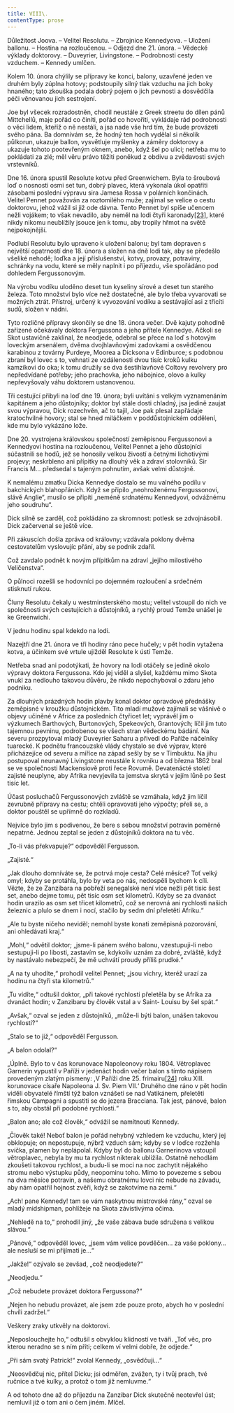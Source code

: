 ```yaml
---
title: VIII\.
contentType: prose
---
```


Důležitost Joova. – Velitel Resolutu. – Zbrojnice Kennedyova. – Uložení ballonu. – Hostina na rozloučenou. – Odjezd dne 21. února. – Vědecké výklady doktorovy. – Duveyrier, Livingstone. – Podrobnosti cesty vzduchem. – Kennedy umlčen.

Kolem 10. února chýlily se přípravy ke konci, balony, uzavřené jeden ve druhém byly zúplna hotovy; podstoupily silný tlak vzduchu na jich boky hnaného; tato zkouška podala dobrý pojem o jich pevnosti a dosvědčila péči věnovanou jich sestrojení.

Joe byl všecek rozradostněn, chodil neustále z Greek streetu do dílen pánů Mittchellů, maje pořád co činiti, pořád co hovořiti, vykládaje rád podrobnosti o věci lidem, kteříž o ně nestáli, a jsa nade vše hrd tím, že bude provázeti svého pána. Ba domnívám se, že hodný ten hoch vydělal si několik půlkorun, ukazuje ballon, vysvětluje myšlenky a záměry doktorovy a ukazuje tohoto pootevřeným oknem, anebo, když šel po ulici; netřeba mu to pokládati za zlé; měl věru právo těžiti poněkud z obdivu a zvědavosti svých vrstevníků.

Dne 16. února spustil Resolute kotvu před Greenwichem. Byla to šroubová loď o nosnosti osmi set tun, dobrý plavec, která vykonala úkol opatřiti zásobami poslední výpravu sira Jamesa Rossa v polárních končinách. Velitel Pennet považován za roztomilého muže; zajímal se velice o cestu doktorovu, jehož vážil si již ode dávna. Tento Pennet byl spíše učencem nežli vojákem; to však nevadilo, aby neměl na lodi čtyři karonady[\[23\]](./resources/undefined), které nikdy nikomu neublížily jsouce jen k tomu, aby tropily hřmot na světě nejpokojnější.

Podlubí Resolutu bylo upraveno k uložení balonu; byl tam dopraven s největší opatrností dne 18. února a složen na dně lodi tak, aby se předešlo všeliké nehodě; loďka a její příslušenství, kotvy, provazy, potraviny, schránky na vodu, které se měly naplnit i po příjezdu, vše spořádáno pod dohledem Fergussonovým.

Na výrobu vodíku uloděno deset tun kyseliny sírové a deset tun starého železa. Toto množství bylo více než dostatečné, ale bylo třeba vyvarovati se možných ztrát. Přístroj, určený k vyvozování vodíku a sestávající asi z třicíti sudů, složen v nádni.

Tyto rozličné přípravy skončily se dne 18. února večer. Dvě kajuty pohodlně zařízené očekávaly doktora Fergussona a jeho přítele Kennedye. Ačkoli se Skot ustavičně zaklínal, že neodjede, odebral se přece na loď s hotovým loveckým arsenálem, dvěma dvojhlavňovými zadovkami a osvědčenou karabinou z továrny Purdeye, Moorea a Dicksona v Edinburce; s podobnou zbraní byl lovec s to, vehnati ze vzdálenosti dvou tisíc kroků kulku kamzíkovi do oka; k tomu družily se dva šestihlavňové Coltovy revolvery pro nepředvídané potřeby; jeho prachovka, jeho nábojnice, olovo a kulky nepřevyšovaly váhu doktorem ustanovenou.

Tři cestující přibyli na loď dne 19. února; byli uvítáni s velkým vyznamenáním kapitánem a jeho důstojníky; doktor byl stále dosti chladný, jsa jedině zaujat svou výpravou, Dick rozechvěn, ač to tajil, Joe pak plesal zapřádaje kratochvilné hovory; stal se hned miláčkem v poddůstojnickém oddělení, kde mu bylo vykázáno lože.

Dne 20. vystrojena královskou společností zeměpisnou Fergussonovi a Kennedyovi hostina na rozloučenou, Velitel Pennet a jeho důstojníci súčastnili se hodů, jež se honosily velkou živostí a četnými lichotivými projevy; neskrbleno ani přípitky na dlouhý věk a zdraví stolovníků. Sir Francis M… předsedal s tajeným pohnutím, avšak velmi důstojně.

K nemalému zmatku Dicka Kennedye dostalo se mu valného podílu v bakchických blahopřáních. Když se připilo „neohroženému Fergussonovi, slávě Anglie“, musilo se připíti „neméně srdnatému Kennedyovi, odvážnému jeho soudruhu“.

Dick silně se zarděl, což pokládáno za skromnost: potlesk se zdvojnásobil. Dick začervenal se ještě více.

Při zákuscích došla zpráva od královny; vzdávala poklony dvěma cestovatelům vyslovujíc přání, aby se podnik zdařil.

Což zavdalo podnět k novým přípitkům na zdraví „jejího milostivého Veličenstva“.

O půlnoci rozešli se hodovníci po dojemném rozloučení a srdečném stisknutí rukou.

Čluny Resolutu čekaly u westminsterského mostu; velitel vstoupil do nich ve společnosti svých cestujících a důstojníků, a rychlý proud Temže unášel je ke Greenwichi.

V jednu hodinu spal kdekdo na lodi.

Nazejtří dne 21. února ve tři hodiny ráno pece hučely; v pět hodin vytažena kotva, a účinkem své vrtule ujížděl Resolute k ústí Temže.

Netřeba snad ani podotýkati, že hovory na lodi otáčely se jedině okolo výpravy doktora Fergussona. Kdo jej viděl a slyšel, každému mimo Skota vnukl za nedlouho takovou důvěru, že nikdo nepochyboval o zdaru jeho podniku.

Za dlouhých prázdných hodin plavby konal doktor opravdové přednášky zeměpisné v kroužku důstojnickém. Tito mladí mužové zajímali se vášnivě o objevy učiněné v Africe za posledních čtyřicet let; vyprávěl jim o výzkumech Barthových, Burtonových, Spekeových, Grantových; líčil jim tuto tajemnou pevninu, podrobenou se všech stran vědeckému bádání. Na severu prozpytoval mladý Duveyrier Saharu a přivedl do Paříže náčelníky tuarecké. K podnětu francouzské vlády chystalo se dvé výprav, které přicházejíce od severu a míříce na západ sešly by se v Timbuktu. Na jihu postupoval neunavný Livingstone neustále k rovníku a od března 1862 bral se ve společnosti Mackensiově proti řece Rovumě. Devatenácté století zajisté neuplyne, aby Afrika nevyjevila ta jemstva skrytá v jejím lůně po šest tisíc let.

Účast posluchačů Fergussonových zvláště se vzmáhala, když jim líčil zevrubně přípravy na cestu; chtěli opravovati jeho výpočty; přeli se, a doktor pouštěl se upřímně do rozkladů.

Nejvíce bylo jim s podivenou, že bere s sebou množství potravin poměrně nepatrné. Jednou zeptal se jeden z důstojníků doktora na tu věc.

„To-li vás překvapuje?“ odpověděl Fergusson.

„Zajisté.“

„Jak dlouho domníváte se, že potrvá moje cesta? Celé měsíce? Toť velký omyl; kdyby se protáhla, bylo by veta po nás, nedospěli bychom k cíli. Vězte, že ze Zanzibara na pobřeží senegalské není více nežli pět tisíc šest set, anebo dejme tomu, pět tisíc osm set kilometrů. Kdyby se za dvanáct hodin urazilo as osm set třicet kilometrů, což se nerovná ani rychlosti našich železnic a plulo se dnem i nocí, stačilo by sedm dní přeletěti Afriku.“

„Ale tu byste ničeho neviděl; nemohl byste konati zeměpisná pozorování, ani ohledávati kraj.“

„Mohl,“ odvětil doktor; „jsme-li pánem svého balonu, vzestupuji-li nebo sestupuji-li po libosti, zastavím se, kdykoliv uznám za dobré, zvláště, když by nastávalo nebezpečí, že mě uchvátí proudy příliš prudké.“

„A na ty uhodíte,“ prohodil velitel Pennet; „jsou vichry, kteréž urazí za hodinu na čtyři sta kilometrů.“

„Tu vidíte,“ odtušil doktor, „při takové rychlosti přeletěla by se Afrika za dvanáct hodin; v Zanzibaru by člověk vstal a v Saint- Louisu by šel spát.“

„Avšak,“ ozval se jeden z důstojníků, „může-li býti balon, unášen takovou rychlostí?“

„Stalo se to již,“ odpověděl Fergusson.

„A balon odolal?“

„Úplně. Bylo to v čas korunovace Napoleonovy roku 1804. Větroplavec Garnerin vypustil v Paříži v jedenáct hodin večer balon s tímto nápisem provedeným zlatým písmeny: ,V Paříži dne 25. frimairu[\[24\]](./resources/undefined) roku XIII. korunovace císaře Napoleona J. Sv. Piem VII.‘ Druhého dne ráno v pět hodin viděli obyvatelé římští týž balon vznášeti se nad Vatikánem, přeletěti římskou Campagni a spustiti se do jezera Bracciana. Tak jest, pánové, balon s to, aby obstál při podobné rychlosti.“

„Balon ano; ale což člověk,“ odvážil se namítnouti Kennedy.

„Člověk také! Neboť balon je pořád nehybný vzhledem ke vzduchu, který jej obklopuje; on nepostupuje, nýbrž vzduch sám; kdyby se v loďce rozžehla svíčka, plamen by neplápolal. Kdyby byl do ballonu Garnerinova vstoupil větroplavec, nebyla by mu ta rychlost nikterak ublížila. Ostatně nehodlám zkoušeti takovou rychlost, a budu-li se moci na noc zachytit nějakého stromu nebo výstupku půdy, neopominu toho. Mimo to povezeme s sebou na dva měsíce potravin, a našemu obratnému lovci nic nebude na závadu, aby nám opatřil hojnost zvěři, když se zakotvíme na zemi.“

„Ach! pane Kennedy! tam se vám naskytnou mistrovské rány,“ ozval se mladý midshipman, pohlížeje na Skota závistivýma očima.

„Nehledě na to,“ prohodil jiný, „že vaše zábava bude sdružena s velikou slávou.“

„Pánové,“ odpověděl lovec, „jsem vám velice povděčen… za vaše poklony… ale nesluší se mi přijímati je…“

„Jakže!“ ozývalo se zevšad, „což neodjedete?“

„Neodjedu.“

„Což nebudete provázet doktora Fergussona?“

„Nejen ho nebudu provázet, ale jsem zde pouze proto, abych ho v poslední chvíli zadržel.“

Veškery zraky utkvěly na doktorovi.

„Neposlouchejte ho,“ odtušil s obvyklou klidností ve tváři. „Toť věc, pro kterou neradno se s ním příti; celkem ví velmi dobře, že odjede.“

„Při sám svatý Patrick!“ zvolal Kennedy, „osvědčuji…“

„Neosvědčuj nic, přítel Dicku; jsi odměřen, zvážen, ty i tvůj prach, tvé ručnice a tvé kulky, a protož o tom již nemluvme.“

A od tohoto dne až do příjezdu na Zanzibar Dick skutečně neotevřel úst; nemluvil již o tom ani o čem jiném. Mlčel.

